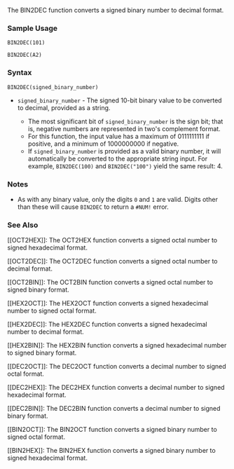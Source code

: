 The BIN2DEC function converts a signed binary number to decimal format.

### Sample Usage

`BIN2DEC(101)`

`BIN2DEC(A2)`

### Syntax

`BIN2DEC(signed_binary_number)`

* `signed_binary_number` - The signed 10-bit binary value to be converted to decimal, provided as a string.

  + The most significant bit of `signed_binary_number` is the sign bit; that is, negative numbers are represented in two's complement format.
  + For this function, the input value has a maximum of 0111111111 if positive, and a minimum of 1000000000 if negative.
  + If `signed_binary_number` is provided as a valid binary number, it will automatically be converted to the appropriate string input. For example, `BIN2DEC(100)` and `BIN2DEC("100")` yield the same result: 4.

### Notes

* As with any binary value, only the digits `0` and `1` are valid. Digits other than these will cause `BIN2DEC` to return a `#NUM!` error.

### See Also

[[OCT2HEX]]: The OCT2HEX function converts a signed octal number to signed hexadecimal format.

[[OCT2DEC]]: The OCT2DEC function converts a signed octal number to decimal format.

[[OCT2BIN]]: The OCT2BIN function converts a signed octal number to signed binary format.

[[HEX2OCT]]: The HEX2OCT function converts a signed hexadecimal number to signed octal format.

[[HEX2DEC]]: The HEX2DEC function converts a signed hexadecimal number to decimal format.

[[HEX2BIN]]: The HEX2BIN function converts a signed hexadecimal number to signed binary format.

[[DEC2OCT]]: The DEC2OCT function converts a decimal number to signed octal format.

[[DEC2HEX]]: The DEC2HEX function converts a decimal number to signed hexadecimal format.

[[DEC2BIN]]: The DEC2BIN function converts a decimal number to signed binary format.

[[BIN2OCT]]: The BIN2OCT function converts a signed binary number to signed octal format.

[[BIN2HEX]]: The BIN2HEX function converts a signed binary number to signed hexadecimal format.
